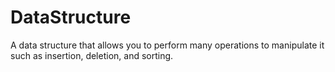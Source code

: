 # DataStructure
A data structure that allows you to perform many operations to manipulate it such as insertion, deletion, and sorting. 
